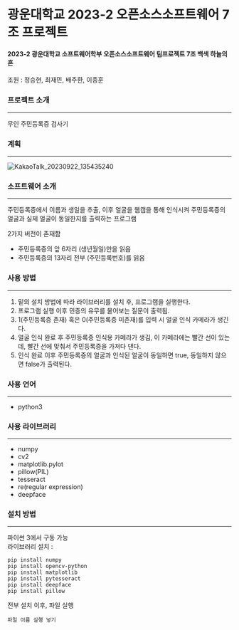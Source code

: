 # 광운대학교 2023-2 오픈소스소프트웨어 7조 프로젝트
#### 2023-2 광운대학교 소프트웨어학부 오픈소스소프트웨어 팀프로젝트 7조 백색 하늘의 혼
조원 : 정승현, 최재민, 배주환, 이종훈

### 프로젝트 소개
-----
무인 주민등록증 검사기

### 계획
-----
![KakaoTalk_20230922_135435240](https://github.com/game-addicted-man/2023KWUOSS7/assets/107955161/6b5c6c12-f346-46f6-ac05-90d049ae7000)

### 소프트웨어 소개
-----
 주민등록증에서 이름과 생일을 추출, 이후 얼굴을 웹캠을 통해 인식시켜 주민등록증의 얼굴과 실제 얼굴이 동일한지를 출력하는 프로그램
   
   2가지 버전이 존재함
* 주민등록증의 앞 6자리 (생년월일)만을 읽음
* 주민등록증의 13자리 전부 (주민등록번호)를 읽음


### 사용 방법
-----
1. 밑의 설치 방법에 따라 라이브러리를 설치 후, 프로그램을 실행한다.  
2. 프로그램 실행 이후 민증의 유무를 물어보는 질문이 출력됨.  
3. 1(주민등록증 존재) 혹은 0(주민등록증 미존재)를 입력 시 얼굴 인식 카메라가 생긴다.
4. 얼굴 인식 완료 후 주민등록증 인식용 카메라가 생김, 이 카메라에는 빨간 선이 있는데, 빨간 선에 맞춰서 주민등록증을 가져다 댄다. 
5. 인식 완료 이후 주민등록증의 얼굴과 인식된 얼굴이 동일하면 true, 동일하지 않으면 false가 출력된다.

### 사용 언어
-----
* python3

### 사용 라이브러리
-----
* numpy
* cv2
* matplotlib.pylot
* pillow(PIL)
* tesseract
* re(regular expression)
* deepface

### 설치 방법
------
파이썬 3에서 구동 가능  
라이브러리 설치 :
```
pip install numpy
pip install opencv-python
pip install matplotlib
pip install pytesseract
pip install deepface
pip install pillow
```
전부 설치 이후, 파일 실행
```
파일 이름 실행 넣기
```
